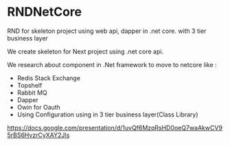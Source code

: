 # RNDNetCore
RND for skeleton project using web api, dapper in .net core. with 3 tier business layer


We create skeleton for Next project using .net core api.

We research about component in .Net framework to move to netcore like :
- Redis Stack Exchange
- Topshelf
- Rabbit MQ
- Dapper
- Owin for Oauth
- Using Configuration using in 3 tier business layer(Class Library)

https://docs.google.com/presentation/d/1uvQf6MzqRsHD0oeQ7waAkwCV95rBS6HvzrCyXAY2Jls

